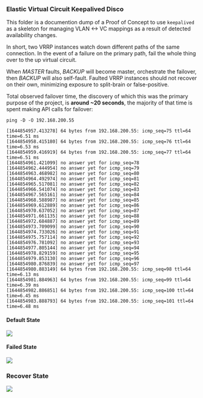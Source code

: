 ### Elastic Virtual Circuit Keepalived Disco

This folder is a documention dump of a Proof of Concept to use `keepalived` as a skeleton for managing VLAN <-> VC mappings as a result of detected availability changes.

In short, two VRRP instances watch down different paths of the same connection. In the event of a failure on the primary path, fail the whole thing over to the up virtual circuit.

When *MASTER* faults, *BACKUP* will become master, orchestrate the failover, then *BACKUP* will also self-fault. Faulted VRRP instances should not recover on their own, minimizing exposure to split-brain or false-positive.

Total observed failover time, the discovery of which this was the primary purpose of the project, is **around ~20 seconds**, the majority of that time is spent making API calls for failover:

```
ping -D -O 192.168.200.55
```
```
[1644854957.413278] 64 bytes from 192.168.200.55: icmp_seq=75 ttl=64 time=6.51 ms
[1644854958.415180] 64 bytes from 192.168.200.55: icmp_seq=76 ttl=64 time=6.53 ms
[1644854959.416919] 64 bytes from 192.168.200.55: icmp_seq=77 ttl=64 time=6.51 ms
[1644854961.421099] no answer yet for icmp_seq=78
[1644854962.444954] no answer yet for icmp_seq=79
[1644854963.468982] no answer yet for icmp_seq=80
[1644854964.492974] no answer yet for icmp_seq=81
[1644854965.517081] no answer yet for icmp_seq=82
[1644854966.541074] no answer yet for icmp_seq=83
[1644854967.565161] no answer yet for icmp_seq=84
[1644854968.588987] no answer yet for icmp_seq=85
[1644854969.612889] no answer yet for icmp_seq=86
[1644854970.637052] no answer yet for icmp_seq=87
[1644854971.661135] no answer yet for icmp_seq=88
[1644854972.684887] no answer yet for icmp_seq=89
[1644854973.709099] no answer yet for icmp_seq=90
[1644854974.733026] no answer yet for icmp_seq=91
[1644854975.757114] no answer yet for icmp_seq=92
[1644854976.781092] no answer yet for icmp_seq=93
[1644854977.805144] no answer yet for icmp_seq=94
[1644854978.829159] no answer yet for icmp_seq=95
[1644854979.853130] no answer yet for icmp_seq=96
[1644854980.876839] no answer yet for icmp_seq=97
[1644854980.883149] 64 bytes from 192.168.200.55: icmp_seq=98 ttl=64 time=6.13 ms
[1644854981.884963] 64 bytes from 192.168.200.55: icmp_seq=99 ttl=64 time=6.39 ms
[1644854982.886851] 64 bytes from 192.168.200.55: icmp_seq=100 ttl=64 time=6.45 ms
[1644854983.888793] 64 bytes from 192.168.200.55: icmp_seq=101 ttl=64 time=6.48 ms
```


#### Default State


![](https://s3.wasabisys.com/metalstaticassets/vrrpdefault.JPG)


#### Failed State

![](https://s3.wasabisys.com/metalstaticassets/vrrpfailed.JPG)

### Recover State

![](https://s3.wasabisys.com/metalstaticassets/vrrprecovery.JPG)
